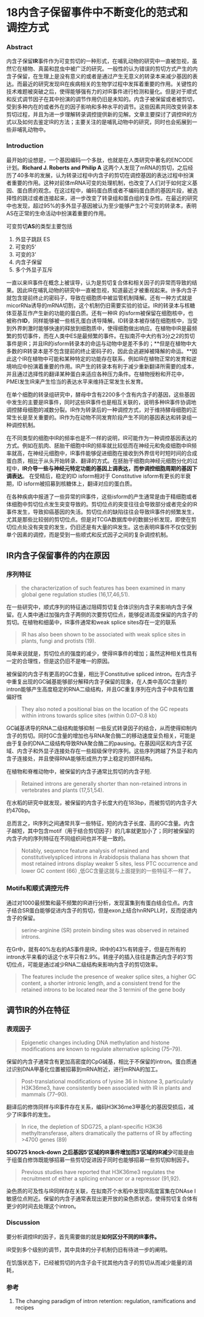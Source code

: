 # 18内含子保留事件中不断变化的范式和调控方式



### Abstract 

内含子保留**IR**事件作为可变剪切的一种形式，在哺乳动物的研究中一直被忽视，虽然它在植物、真菌和昆虫中被广泛的研究。一般性的认为错误的剪切方式产生的内含子保留，在生理上是没有意义的或者是通过产生无意义的转录本来减少基因的表达。而最近的研究发现IR在疾病相关的生物学过程中发挥着重要的作用。关键性的技术难题被突破之后，使得能够强有力的对IR事件进行检测和量化。但是对于顺式和反式调节因子在其中扮演的调节作用仍旧是未知的。内含子被保留或者被剪切，受到多种内在的或者外在的因子影响和多种水平的调节。这些因素共同改变转录本剪切过程，并且为进一步理解转录调控提供新的见解。文章主要探讨了调控IR的方式以及如何去鉴定IR的方法；主要关注的是哺乳动物中的研究，同时也会拓展到一些非哺乳动物中。

### Introduction

最开始的设想是，一个基因编码一个多肽，也就是在人类研究中著名的ENCODE计划。**Richard J. Roberts and Philip
A** 这两个人发现了mRNA的剪切，之后经历了40多年的发展，认为转录过程中内含子的剪切在调控基因的表达过程中扮演者重要的作用。这种对前体mRNA可变的处理机制，也改变了人们对于如何定义基因、蛋白质的观念。在这过程中，编码蛋白质或者不编码蛋白质的基因片段，被选择性的跳过或者连接起来，进一步改变了转录组和蛋白组的复杂性。在最近的研究中也发现，超过95%的多外显子基因被认为至少能够产生2个可变的转录本，表明AS在正常的生命活动中扮演着重要的作用。

可变剪切**AS**的类型主要包括

1. 外显子跳跃 ES
2. 可变的5‘
3. 可变的3’
4. 内含子保留
5. 多个外显子互斥

一直以来IR事件在概念上被误导，认为是剪切复合体和相关因子的异常而导致的结果。因此IR在哺乳动物的研究中一直被忽视，知道最近才被重视起来。许多内含子就包含提前终止的密码子，导致在细胞质中被监管机制降解。还有一种方式就是micorRNa诱导的mRNA切割，这个机制仍旧需要实验的验证。IR的转录本与核糖体亚基互作产生新的功能的蛋白质。还有一种IR 的isform被保留在细胞核中，也被称作**ID**，同样能够被一些核孔蛋白诱导降解。ID转录本被存储在细胞核中，当受到外界刺激时能够快速的释放到细胞质中，使得细胞做出响应。在植物中IR是最频繁的剪切事件，而在人类中ES是最频繁的事件。在拟南芥中大约有3分之2的剪切事件是IR；并且IR的isform转录本的命运与动物中是差不多的；**但是在植物中大多数的IR转录本是不包含提前的终止密码子的，因此会逃避掉被降解的命运。**因此这个IR在植物中可能和某种特定的功能存在联系，例如IR在植物正常的发育和逆境响应中扮演着重要的作用。IR产生的转录本有利于减少重新翻译所需要的成本，并且通过选择性的翻译某种蛋白来适应各种压力条件。在植物授粉和开花中，PMEI发生IR来产生恰当的表达水平来维持正常发生长发育。

在单个细胞的转录组研究中，酵母中含有2200多个含有内含子的基因，这些基因中发生的主要是IR事件，同时这些IR事件也是相互关联的，说明多种IR事件协调地调控酵母细胞的减数分裂。IR作为转录后的一种调控方式，对于维持酵母细胞的正常生长是至关重要的。IR作为在动物不同发育阶段产生不同的基因表达和转录组一种调控机制。

在不同类型的细胞中IR的频率也是不一样的说明，IR可能作为一种调控基因表达的方式。例如在肌肉、胚胎干细胞中IR的频率就比较低而在神经元和免疫细胞中IR频率就高，在神经元细胞中，IR事件能够促进细胞在接收到外界信号时短时间的合成蛋白质，相比于从头开始转录、翻译的方式。在胚胎干细胞向神经元细胞分化的过程中，**IR介导一些与神经元特定功能的基因上调表达，而参调控细胞周期的基因下调表达**。 在受精后，稳定的ID isform相对于 Constitutive isform有更长的半衰期，ID isform被招募到核糖体上，翻译对应的蛋白质。

在各种疾病中报道了一些异常的IR事件，这些isform的产生通常是由于精细胞或者体细胞中剪切位点发生突变导致的。剪切位点的突变往往会导致部分或者完全的IR事件发生，导致抑癌基因的失活。剪切位点的缺陷往往会导致IR事件的频繁发生，尤其是那些比较弱的剪切位点。但是对TCGA数据库中的数据分析发现，即使在剪切位点处没有突变的发生，仍旧还是有大量的IR发生。这也表明IR事件不仅仅受到单个因素的调控，而是受到一些顺式和反式因子之间的复杂调控机制。

## IR内含子保留事件的内在原因



### 序列特征

>   the characterization of such features has been examined in many global gene regulation studies (16,17,46,51).  

在一些研究中，顺式序列的特征通过阻碍剪切复合体识别内含子来影响内含子保留。在人类中通过加强内含子两侧的次要剪切位点，能够促进高度保留的内含子的剪切。在植物和细菌中，IR事件通常和weak splice sites存在一定的联系

> IR has also been shown to be associated with weak splice sites in plants, fungi and protists (19).   

简单来说就是，剪切位点的强度的减少，使得IR事件的增加；虽然这种相关性具有一定的合理性，但是这仍旧不是唯一的原因。

被保留的内含子有更高的GC含量，相比于Constitutive spliced intron。在内含子中重复出现的GC碱基能够部分解释内含子保留的现象，在人类中高GC含量的intron能够产生高度稳定的RNA二级结构，并且GC重复序列在内含子中具有位置偏好性

>   They also noted a positional bias on the location of the GC repeats within introns towards splice sites (within 0.07–0.8 kb) 

GC碱基诱导的RNA二级结构能够抑制 一些反式转录因子的结合，从而使得抑制内含子的剪切。同时GC含量的增加也与RNA聚合酶二的移动速度呈负相关，可能是由于复杂的DNA二级结构导致RNA聚合酶二的pausing。在基因间区和内含子区域、内含子和外显子连接处存在一些超级保守的序列。这些序列跨越了外显子和内含子连接处，并且使得RNA能够形成热力学上稳定的颈环结构。

在植物和脊椎动物中，被保留的内含子通常比剪切的内含子短.

>   Retained introns are generally shorter than non-retained introns in vertebrates and plants (17,51,54).  
>

在水稻的研究中就发现，被保留的内含子长度大约在183bp，而被剪切的内含子大约470bp。

总而言之，IR序列之间通常共享一些特征，短的内含子长度、高的GC含量。内含子越短，其中包含motif（用于结合剪切因子）的几率就更加小了；同时被保留的内含子内的序列特征在不同组织间也并不是一致的。

>   Notably, sequence feature analysis of retained and constitutivelyspliced introns in Arabidopsis thaliana has shown that most retained introns display weaker 5 sites, less PTC occurrence and lower GC content (66)  ,低GC含量这就与上面提到的一些特征不一样了。



### Motifs和顺式调控元件

通过对1000最频繁和最不频繁的IR进行分析，发现富集到有蛋白结合位点。内含子结合SR蛋白能够促进内含子的剪切，但是exon上结合hnRNPLL时，反而促进内含子的保留。

>   serine-arginine (SR) protein binding sites
> was observed in retained introns.  

在Gr中，就有40%左右的AS事件是IR，IR中的43%有转座子，但是在所有的intron水平来看的话这个水平只有2.9%。转座子的插入往往是靠近内含子的3‘剪切位点，可能是通过减少RNA二级结构来影响内含子的剪切效率。

>   The features include the presence of weaker splice sites, a higher GC content, a shorter intronic length, and a consistent trend for the retained introns to be located near the 3 termini of the gene body  

## 调节IR的外在特征



### 表观因子

>   Epigenetic changes including DNA methylation and histone modifications are known to regulate alternative splicing (75–79).  

保留的内含子通常含有更加高密度的CpG碱基，相比于不保留的intron。蛋白质通过识别DNA甲基化位置被招募到mRNA附近，进行mRNA的加工。

>   Post-translational modifications of lysine 36 in histone 3, particularly H3K36me3, have consistently been associated with IR in plants and mammals    (77–90).  
>

翻译后的修饰同样与IR事件存在关系，编码H3K36me3甲基化的基因受损后，减少了IR事件的发生。

>   In rice, the depletion of SDG725, a plant-specific H3K36 methyltransferase, alters dramatically the patterns of IR by affecting >4700 genes  (89)

**SDG725 knock-down  之后基因5‘区域的IR事件增加而3’区域的IR减少**可能是由于组蛋白修饰既能够招募一些剪切促进因子同时也能够招募一些剪切抑制因子。

>   Previous studies have reported that H3K36me3 regulates the recruitment of either a splicing enhancer or a repressor (91,92).  



染色质的可及性与IR同样存在关联，在拟南芥个水稻中发现IR高度富集在DNAse I敏感位点附近。保留的内含子通常表现出更开放的染色质状态，使得剪切复合体有更少的时间去处理这个intron。



### Discussion

要分析调控IR的因子，首先需要做的就是**如何区分不同的IR事件。**

IR受到多个级别的调节，其中具体的分子机制仍旧有待进一步的阐明。

在饥饿状态下，已经被剪切的内含子会干扰其他内含子的剪切从而减少能量的消耗，



### 参考 

1.   The changing paradigm of intron retention: regulation,
   ramifications and recipes  

   

